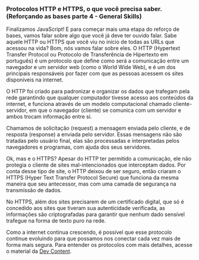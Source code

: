 ### Protocolos HTTP e HTTPS, o que você precisa saber.  (Reforçando as bases parte 4 - General Skills)

Finalizamos JavaScript! E para começar mais uma etapa do reforço de bases, vamos falar sobre algo que você já deve ter ouvido falar.
Sabe aquele HTTP ou HTTPS que você viu no início de todas as URLs que acessou na vida? Bom, nós vamos falar sobre eles. O HTTP (Hypertext Transfer Protocol 
ou Protocolo de Transferência de Hipertexto em português) é um protocolo que define como será a comunicação entre um navegador e um servidor web (como o World Wide Web), e é um 
dos principais responsáveis por fazer com que as pessoas acessem os sites disponíveis na internet.

O HTTP foi criado para padronizar e organizar os dados que trafegam pela rede garantindo que qualquer computador tivesse acesso aos conteúdos da internet, e funciona através de 
um modelo computacional chamado cliente-servidor, em que o navegador (cliente) se comunica com um servidor e ambos trocam informação entre si. 

Chamamos de solicitação (request) a mensagem enviada pelo cliente, e de resposta (response) a enviada pelo servidor. Essas mensagens não são tratadas pelo usuário final, elas 
são processadas e interpretadas pelos navegadores e programas, com ajuda dos seus servidores.

Ok, mas e o HTTPS? Apesar do HTTP ter permitido a comunicação, ele não protegia o cliente  de sites mal-intencionados que interceptam dados. Por conta desse tipo de site, o HTTP 
deixou de ser seguro, então criaram o HTTPS  (Hyper Text Transfer Protocol Secure) que funciona da mesma maneira que seu antecessor, mas com uma camada de segurança na transmissão
de dados.

No HTTPS, além dos sites precisarem de um certificado digital, que só é concedido aos sites que tiveram sua autenticidade verificada, as informações são criptografadas para 
garantir que nenhum dado sensível trafegue na forma de texto puro na rede.

Como a internet continua crescendo, é possível que esse protocolo continue evoluindo para que possamos nos conectar cada vez mais de forma mais segura. Para entender os 
protocolos com mais detalhes, acesse o material da [Dev Content](https://devcontent.com.br/artigos/redes/como-funciona-o-protocolo-https-que-torna-a-web-mais-autentica-e-segura).
